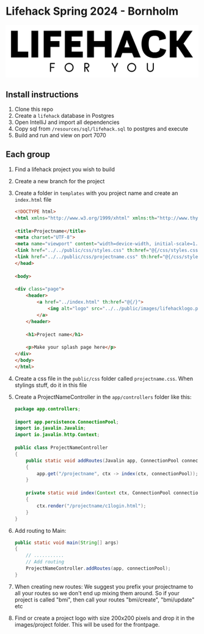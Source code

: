 # Lifehack Spring 2024 - Bornholm

![Lifehack](src/main/resources/public/images/lifehacklogo.png)

## Install instructions

1. Clone this repo
2. Create a `lifehack` database in Postgres
3. Open IntelliJ and import all dependencies
4. Copy sql from `/resources/sql/lifehack.sql` to postgres and execute
5. Build and run and view on port 7070

## Each group

1. Find a lifehack project you wish to build
2. Create a new branch for the project
3. Create a folder in `templates` with you project name and create an `index.html` file
   ```html
   <!DOCTYPE html>
   <html xmlns="http://www.w3.org/1999/xhtml" xmlns:th="http://www.thymeleaf.org">
   
   <title>Projectname</title>
   <meta charset="UTF-8">
   <meta name="viewport" content="width=device-width, initial-scale=1.0">
   <link href="../../public/css/styles.css" th:href="@{/css/styles.css}" rel="stylesheet"/>
   <link href="../../public/css/projectname.css" th:href="@{/css/styles.css}" rel="stylesheet"/>
   </head>
   
   <body>
   
   <div class="page">
       <header>
           <a href="../index.html" th:href="@{/}">
               <img alt="logo" src="../../public/images/lifehacklogo.png" th:src="@{/images/lifehacklogo.png}"/>
           </a>
       </header>
   
       <h1>Project name</h1>
   
       <p>Make your splash page here</p>
   </div>
   </body>
   </html>
   ```

4. Create a css file in the `public/css` folder called `projectname.css`. When stylings stuff, do it in this file

5. Create a ProjectNameController in the `app/controllers` folder like this:

    ```java
    package app.controllers;
    
    import app.persistence.ConnectionPool;
    import io.javalin.Javalin;
    import io.javalin.http.Context;
    
    public class ProjectNameController
    {
        public static void addRoutes(Javalin app, ConnectionPool connectionPool)
        {
            app.get("/projectname", ctx -> index(ctx, connectionPool));
        }
    
        private static void index(Context ctx, ConnectionPool connectionPool)
        {
            ctx.render("/projectname/c1login.html");
        }
    }
    ```
   
6. Add routing to Main:

    ```java
   public static void main(String[] args)
   {
        // ...........
        // Add routing
        ProjectNameController.addRoutes(app, connectionPool);
    }
    ```
   
7. When creating new routes: We suggest you prefix your projectname to all your routes so we don't end up mixing them around. 
So if your project is called "bmi", then call your routes "bmi/create", "bmi/update" etc

8. Find or create a project logo with size 200x200 pixels and drop it in the images/project folder. This will be used for the frontpage.